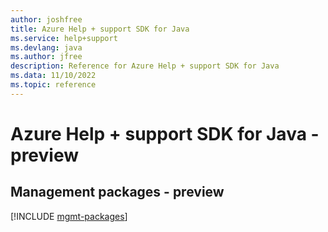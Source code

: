 ```yaml
---
author: joshfree
title: Azure Help + support SDK for Java
ms.service: help+support
ms.devlang: java
ms.author: jfree
description: Reference for Azure Help + support SDK for Java
ms.data: 11/10/2022
ms.topic: reference
---
```

# Azure Help + support SDK for Java - preview

## Management packages - preview
[!INCLUDE [mgmt-packages](help-+-support-mgmt-index.md)]